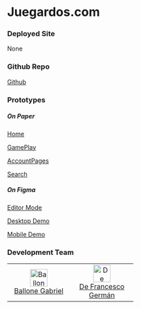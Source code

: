 # Juegardos.com

### Deployed Site

None

### Github Repo

[Github](https://github.com/Germandf/Juegardos.com)

### Prototypes

##### On Paper

[Home](prototypes/Home.jpg)

[GamePlay](prototypes/GamePlay.jpg)

[AccountPages](prototypes/AccountPages.jpeg)

[Search](prototypes/Search.jpeg)

##### On Figma

[Editor Mode](https://www.figma.com/file/Lc1x3JCy1Z0pWCTe5iACAa/Juegardos.com?node-id=12%3A2)

[Desktop Demo](https://www.figma.com/proto/Lc1x3JCy1Z0pWCTe5iACAa/Juegardos.com?node-id=0%3A1&scaling=scale-down&starting-point-node-id=54%3A375)

[Mobile Demo](https://www.figma.com/proto/Lc1x3JCy1Z0pWCTe5iACAa/Juegardos.com?node-id=13%3A3&scaling=scale-down&starting-point-node-id=62%3A1562)

### Development Team

<table>
	<tr>
		<td align="center" width="130">
			<a src="https://github.com/gabrielballone"><img src="https://avatars.githubusercontent.com/u/70412985?v=4" alt="Ballone Gabriel" width="40" height="40" /></a><br/><a href="https://github.com/gabrielballone">Ballone Gabriel</a>
		</td>
		<td align="center" width="130">
			<a src="https://github.com/Germandf"><img src="https://avatars.githubusercontent.com/u/69018178?v=4" alt="De Francesco Germán" width="40" height="40" /></a><br/><a href="https://github.com/Germandf">De Francesco Germán</a>
		</td>
	</tr>
</table>